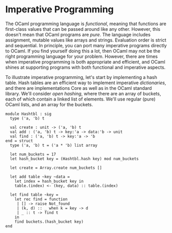 # Imperative Programming

The OCaml programming language is _functional_, meaning that functions
are first-class values that can be passed around like any other.
However, this doesn't mean that OCaml programs are _pure_.  The
language includes assignment, mutable values like arrays and strings.
Evaluation order is strict and sequential.  In principle, you can port
many imperative programs directly to OCaml.  If you find yourself
doing this a lot, then OCaml may not be the right programming language
for your problem.  However, there are times when imperative
programming is both appropriate and efficient, and OCaml shines at
supporting programs with both functional and imperative aspects.

To illustrate imperative programming, let's start by implementing a
hash table.  Hash tables are an efficient way to implement imperative
_dictionaries_, and there are implementations Core as well as in the
OCaml standard library.  We'll consider _open hashing_, where there
are an array of buckets, each of which contain a linked list of
elements.  We'll use regular (pure) OCaml lists, and an array for the
buckets.

~~~~~~~~~~~~~~~~~~~~~~~~~~~~~~~~~~~~~~~~~~~~~~~~ {.ocaml}
module Hashtbl : sig
  type ('a, 'b) t

  val create : unit -> ('a, 'b) t
  val add : ('a, 'b) t -> key:'a -> data:'b -> unit
  val find : ('a, 'b) t -> key:'a -> 'b
end = struct
  type ('a, 'b) t = ('a * 'b) list array
  
  let num_buckets = 17
  let hash_bucket key = (Hashtbl.hash key) mod num_buckets
  
  let create = Array.create num_buckets []

  let add table ~key ~data =
    let index = hash_bucket key in
	table.(index) <- (key, data) :: table.(index)
	
  let find table ~key =
	let rec find = function
	 | [] -> raise Not_found
	 | (k, d) :: _ when k = key -> d
	 | _ :: t -> find t
	in
	find buckets.(hash_bucket key)
end
~~~~~~~~~~~~~~~~~~~~~~~~~~~~~~~~~~~~~~~~~~~~~~~~
